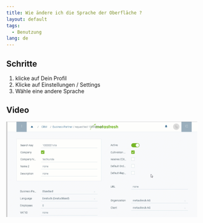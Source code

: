 ```yaml
---
title: Wie ändere ich die Sprache der Oberfläche ?
layout: default
tags:
  - Benutzung
lang: de
---
```


## Schritte

1. klicke auf Dein Profil
2. Klicke auf Einstellungen / Settings
3. Wähle eine andere Sprache

## Video

![](../EN/assets/SwitchLanguage.gif)
